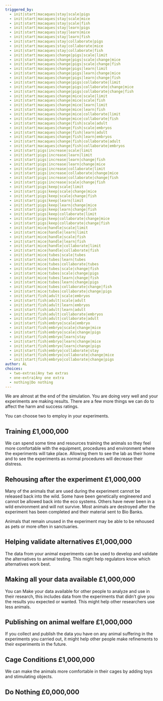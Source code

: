 ```yaml
---
triggered_by:
  - init|start|macaques|stay|scale|pigs
  - init|start|macaques|stay|scale|mice
  - init|start|macaques|stay|scale|fish
  - init|start|macaques|stay|learn|pigs
  - init|start|macaques|stay|learn|mice
  - init|start|macaques|stay|learn|fish
  - init|start|macaques|stay|collaborate|pigs
  - init|start|macaques|stay|collaborate|mice
  - init|start|macaques|stay|collaborate|fish
  - init|start|macaques|change|pigs|scale|limit
  - init|start|macaques|change|pigs|scale|change|mice
  - init|start|macaques|change|pigs|scale|change|fish
  - init|start|macaques|change|pigs|learn|limit
  - init|start|macaques|change|pigs|learn|change|mice
  - init|start|macaques|change|pigs|learn|change|fish
  - init|start|macaques|change|pigs|collaborate|limit
  - init|start|macaques|change|pigs|collaborate|change|mice
  - init|start|macaques|change|pigs|collaborate|change|fish
  - init|start|macaques|change|mice|scale|limit
  - init|start|macaques|change|mice|scale|fish
  - init|start|macaques|change|mice|learn|limit
  - init|start|macaques|change|mice|learn|fish
  - init|start|macaques|change|mice|collaborate|limit
  - init|start|macaques|change|mice|collaborate|fish
  - init|start|macaques|change|fish|scale|adult
  - init|start|macaques|change|fish|scale|embryos
  - init|start|macaques|change|fish|learn|adult
  - init|start|macaques|change|fish|learn|embryos
  - init|start|macaques|change|fish|collaborate|adult
  - init|start|macaques|change|fish|collaborate|embryos
  - init|start|pigs|increase|scale|limit
  - init|start|pigs|increase|learn|limit
  - init|start|pigs|increase|learn|change|fish
  - init|start|pigs|increase|learn|change|mice
  - init|start|pigs|increase|collaborate|limit
  - init|start|pigs|increase|collaborate|change|mice
  - init|start|pigs|increase|collaborate|change|fish
  - init|start|pigs|increase|scale|change|fish
  - init|start|pigs|keep|scale|limit
  - init|start|pigs|keep|scale|change|mice
  - init|start|pigs|keep|scale|change|fish
  - init|start|pigs|keep|learn|limit
  - init|start|pigs|keep|learn|change|mice
  - init|start|pigs|keep|learn|change|fish
  - init|start|pigs|keep|collaborate|limit
  - init|start|pigs|keep|collaborate|change|mice
  - init|start|pigs|keep|collaborate|change|fish
  - init|start|mice|handle|scale|limit
  - init|start|mice|handle|learn|limit
  - init|start|mice|handle|scale|fish
  - init|start|mice|handle|learn|fish
  - init|start|mice|handle|collaborate|limit
  - init|start|mice|handle|collaborate|fish
  - init|start|mice|tubes|scale|tubes
  - init|start|mice|tubes|learn|tubes
  - init|start|mice|tubes|collaborate|tubes
  - init|start|mice|tubes|scale|change|fish
  - init|start|mice|tubes|scale|change|pigs
  - init|start|mice|tubes|learn|change|fish
  - init|start|mice|tubes|learn|change|pigs
  - init|start|mice|tubes|collaborate|change|fish
  - init|start|mice|tubes|collaborate|change|pigs
  - init|start|fish|adult|scale|embryos
  - init|start|fish|adult|scale|adult
  - init|start|fish|adult|learn|embryos
  - init|start|fish|adult|learn|adult
  - init|start|fish|adult|collaborate|embryos
  - init|start|fish|adult|collaborate|adult
  - init|start|fish|embryo|scale|embryo
  - init|start|fish|embryo|scale|change|mice
  - init|start|fish|embryo|scale|change|pigs
  - init|start|fish|embryo|learn|stay
  - init|start|fish|embryo|learn|change|mice
  - init|start|fish|embryo|learn|change|pigs
  - init|start|fish|embryo|collaborate|stay
  - init|start|fish|embryo|collaborate|change|mice
  - init|start|fish|embryo|collaborate|change|pigs
author: AL
choices:
  - two-extras|Any two extras
  - one-extra|Any one extra
  - nothing|Do nothing
---
```

We are almost at the end of the simulation. You are doing very well and your experiments are making results. There are a few more things we can do to affect the harm and success ratings.

You can choose two to employ in your experiments. 

## Training £1,000,000
We can spend some time and resources training the animals so they feel more comfortable with the equipment, procedures and environment where the experiments will take place. Allowing them to see the lab as their home and to see the experiments as normal procedures will decrease their distress. 

## Rehousing after the experiment £1,000,000 
Many of the animals that are used during the experiment cannot be released back into the wild. Some have been genetically engineered and cannot be allowed back into the eco systems. Others have never been in a wild environment and will not survive. Most animals are destroyed after the experiment has been completed and their material sent to Bio Banks.

Animals that remain unused in the experiment may be able to be rehoused as pets or more often in sanctuaries. 

## Helping validate alternatives £1,000,000
The data from your animal experiments can be used to develop and validate the alternatives to animal testing. This might help regulators know which alternatives work best. 

## Making all your data available £1,000,000
You can Make your data available for other people to analyze and use in their research, this includes data from the experiments that didn’t give you the results you expected or wanted. This might help other researchers use less animals. 

## Publishing on animal welfare £1,000,000
If you collect and publish the data you have on any animal suffering in the experiments you carried out, it might help other people make refinements to their experiments in the future. 

## Cage Conditions £1,000,000
We can make the animals more comfortable in their cages by adding toys and stimulating objects.

## Do Nothing £0,000,000
